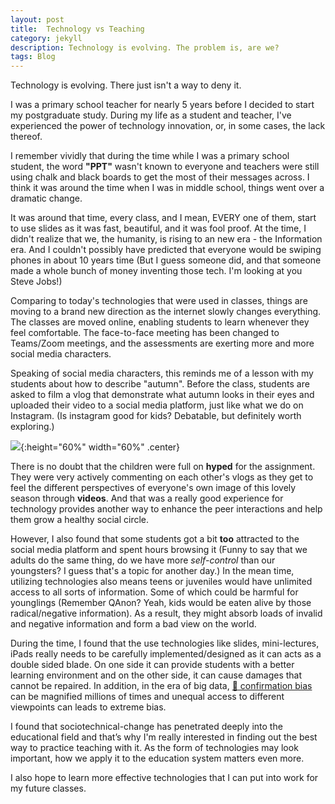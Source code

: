 ```yaml
---
layout: post
title:  Technology vs Teaching
category: jekyll
description: Technology is evolving. The problem is, are we?
tags: Blog
---
```


Technology is evolving. There just isn't a way to deny it.

I was a primary school teacher for nearly 5 years before I decided to start my postgraduate study.
During my life as a student and teacher, I've experienced the power of technology innovation, or, in some cases, the lack thereof.

I remember vividly that during the time while I was a primary school student, the word __"PPT"__ wasn't known to everyone and teachers were still using chalk and black boards to get the most of their messages across.
I think it was around the time when I was in middle school, things went over a dramatic change.

It was around that time, every class, and I mean, EVERY one of them, start to use slides as it was fast, beautiful, and it was fool proof.
At the time, I didn't realize that we, the humanity, is rising to an new era - the Information era.
And I couldn't possibly have predicted that everyone would be swiping phones in about 10 years time (But I guess someone did, and that someone made a whole bunch of money inventing those tech. I'm looking at you Steve Jobs!)

Comparing to today's technologies that were used in classes, things are moving to a brand new direction as the internet slowly changes everything.
The classes are moved online, enabling students to learn whenever they feel comfortable.
The face-to-face meeting has been changed to Teams/Zoom meetings, and the assessments are exerting more and more social media characters.

Speaking of social media characters, this reminds me of a lesson with my students about how to describe "autumn".
Before the class, students are asked to film a vlog that demonstrate what autumn looks in their eyes and uploaded their video to a social media platform, just like what we do on Instagram. (Is instagram good for kids? Debatable, but definitely worth exploring.)

![]({{site.baseurl}}/assets/img/post_img/2021-10-01-img1.jpeg){:height="60%" width="60%" .center}

There is no doubt that the children were full on __hyped__ for the assignment.
They were very actively commenting on each other's vlogs as they get to feel the different perspectives of everyone's own image of this lovely season through __videos__.
And that was a really good experience for technology provides another way to enhance the peer interactions and help them grow a healthy social circle.

However, I also found that some students got a bit __too__ attracted to the social media platform and spent hours browsing it (Funny to say that we adults do the same thing, do we have more *self-control* than our youngsters? I guess that's a topic for another day.)
In the mean time, utilizing technologies also means teens or juveniles would have unlimited access to all sorts of information.
Some of which could be harmful for younglings (Remember QAnon? Yeah, kids would be eaten alive by those radical/negative information).
As a result, they might absorb loads of invalid and negative information and form a bad view on the world.

During the time, I found that the use technologies like slides, mini-lectures, iPads really needs to be carefully implemented/designed as it can acts as a double sided blade.
On one side it can provide students with a better learning environment and on the other side, it can cause damages that cannot be repaired.
In addition, in the era of big data, [:link: confirmation bias](https://en.wikipedia.org/wiki/Confirmation_bias) can be magnified millions of times and unequal access to different viewpoints can leads to extreme bias.

I found that sociotechnical-change has penetrated deeply into the educational field and that’s why I'm really interested in finding out the best way to practice teaching with it.
As the form of technologies may look important, how we apply it to the education system matters even more.

I also hope to learn more effective technologies that I can put into work for my future classes.
